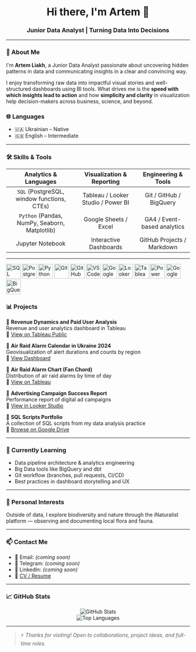 
<h1 align="center">Hi there, I'm Artem 👋</h1>
<h3 align="center">Junior Data Analyst | Turning Data Into Decisions</h3>

---

### 🚀 About Me

I'm **Artem Liakh**, a Junior Data Analyst passionate about uncovering hidden patterns in data and communicating insights in a clear and convincing way.

I enjoy transforming raw data into impactful visual stories and well-structured dashboards using BI tools. What drives me is the **speed with which insights lead to action** and how **simplicity and clarity** in visualization help decision-makers across business, science, and beyond.

### 🌐 Languages

- 🇺🇦 Ukrainian – Native  
- 🇬🇧 English – Intermediate
---

### 🛠️ Skills & Tools

| Analytics & Languages | Visualization & Reporting | Engineering & Tools |
|:---------------------:|:--------------------------:|:--------------------:|
| `SQL` (PostgreSQL, window functions, CTEs) | Tableau / Looker Studio / Power BI | Git / GitHub / BigQuery |
| `Python` (Pandas, NumPy, Seaborn, Matplotlib) | Google Sheets / Excel | GA4 / Event-based analytics |
| Jupyter Notebook | Interactive Dashboards | GitHub Projects / Markdown |

---

<p align="left">
  <img src="https://cdn.jsdelivr.net/gh/devicons/devicon/icons/sqlite/sqlite-original.svg" alt="SQL" height="40"/>
  <img src="https://cdn.jsdelivr.net/gh/devicons/devicon/icons/postgresql/postgresql-original.svg" alt="PostgreSQL" height="40"/>
  <img src="https://cdn.jsdelivr.net/gh/devicons/devicon/icons/python/python-original.svg" alt="Python" height="40"/>
  <img src="https://cdn.jsdelivr.net/gh/devicons/devicon/icons/git/git-original.svg" alt="Git" height="40"/>
  <img src="https://cdn.jsdelivr.net/gh/devicons/devicon/icons/github/github-original.svg" alt="GitHub" height="40"/>
  <img src="https://cdn.jsdelivr.net/gh/devicons/devicon/icons/vscode/vscode-original.svg" alt="VS Code" height="40"/>
  <img src="https://upload.wikimedia.org/wikipedia/commons/3/30/Google_Sheets_logo_%282014-2020%29.svg" alt="Google Sheets" height="40"/>
  <img src="https://upload.wikimedia.org/wikipedia/commons/thumb/7/75/Google_Data_Studio_Logo.png/600px-Google_Data_Studio_Logo.png" alt="Looker Studio" height="40"/>
  <img src="https://upload.wikimedia.org/wikipedia/commons/4/4b/Tableau_Logo.png" alt="Tableau" height="40"/>
  <img src="https://upload.wikimedia.org/wikipedia/commons/c/cf/Microsoft_Power_BI_Logo.svg" alt="Power BI" height="40"/>
  <img src="https://upload.wikimedia.org/wikipedia/commons/3/3b/Google_Analytics_4_logo.svg" alt="Google Analytics 4" height="40"/>
  <img src="https://upload.wikimedia.org/wikipedia/commons/6/6b/Google_BigQuery_Logo.png" alt="BigQuery" height="40"/>
</p>


### 📊 Projects

🔹 **Revenue Dynamics and Paid User Analysis**  
Revenue and user analytics dashboard in Tableau  
🔗 [View on Tableau Public](https://public.tableau.com/views/FinalProjectDashboard_17370680516190/RevenueDynamicsandPaidUserAnalysis)

🔹 **Air Raid Alarm Calendar in Ukraine 2024**  
Geovisualization of alert durations and counts by region  
🔗 [View Dashboard](https://public.tableau.com/views/AirRaidAlarmsCalendarinUkraine2024/Airraidalarmcount)

🔹 **Air Raid Alarm Chart (Fan Chord)**  
Distribution of air raid alarms by time of day  
🔗 [View on Tableau](https://public.tableau.com/views/FanChordAirRaidAlarm/Dashboard1)

🔹 **Advertising Campaign Success Report**  
Performance report of digital ad campaigns  
🔗 [View in Looker Studio](https://lookerstudio.google.com/s/oDo1cRO2fX0)

🔹 **SQL Scripts Portfolio**  
A collection of SQL scripts from my data analysis practice  
🔗 [Browse on Google Drive](https://drive.google.com/drive/folders/1aHy5JnODi2yypeFGN_db8TznGjH0GFIs?usp=drive_link)

---

### 🎯 Currently Learning

- Data pipeline architecture & analytics engineering
- Big Data tools like BigQuery and dbt
- Git workflow (branches, pull requests, CI/CD)
- Best practices in dashboard storytelling and UX

---

### 🌿 Personal Interests

Outside of data, I explore biodiversity and nature through the iNaturalist platform — observing and documenting local flora and fauna.

---

### 📫 Contact Me

- 📧 Email: *(coming soon)*
- 💬 Telegram: *(coming soon)*
- 🔗 LinkedIn: *(coming soon)*
- 📄 [CV / Resume](#)

---

### 📈 GitHub Stats

<p align="center">
  <img src="https://github-readme-stats.vercel.app/api?username=Artem-Liakh&show_icons=true&theme=tokyonight" alt="GitHub Stats" />
  <br>
  <img src="https://github-readme-stats.vercel.app/api/top-langs/?username=Artem-Liakh&layout=compact&theme=transparent" alt="Top Languages" />
</p>

---

> ⚡ *Thanks for visiting! Open to collaborations, project ideas, and full-time roles.*

